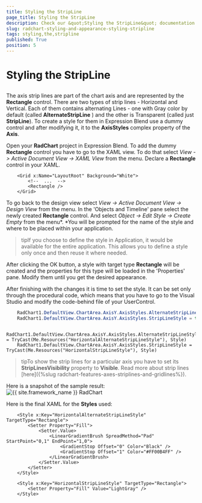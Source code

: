 ```yaml
---
title: Styling the StripLine
page_title: Styling the StripLine
description: Check our &quot;Styling the StripLine&quot; documentation article for the RadChart {{ site.framework_name }} control.
slug: radchart-styling-and-appearance-styling-stripline
tags: styling,the,stripline
published: True
position: 5
---
```


# Styling the StripLine



## 

The axis strip lines are part of the chart axis and are represented by the __Rectangle__ control. There are two types of strip lines - Horizontal and Vertical. Each of them contains alternating Lines - one with Gray color by default (called __AlternateStripLine__ ) and the other is Transparent (called just __StripLine__).
To create a style for them in Expression Blend use a dummy control and after modifying it, 
 it to the __AxisStyles__ complex property of the __Axis__.

Open your __RadChart__ project in Expression Blend. To add the dummy __Rectangle__ control you have to go to the XAML view. To do that select *View -> Active Document View -> XAML View* from the menu. Declare a __Rectangle__ control in your XAML.



```XAML
	<Grid x:Name="LayoutRoot" Background="White">
	    <!--  ...  -->
	    <Rectangle />
	</Grid>
```



To go back to the design view select *View -> Active Document View -> Design View* from the menu. In the 'Objects and Timeline' pane select the newly created __Rectangle__ control. And select *Object -> Edit Style -> Create Empty* from the menu*. *You will be prompted for the name of the style and where to be placed within your application.

>tipIf you choose to define the style in Application, it would be available for the entire application. This allows you to define a style only once and then reuse it where needed.

After clicking the OK button, a style with target type __Rectangle__ will be created and the properties for this type will be loaded in the 'Properties' pane. Modify them until you get the desired appearance.

After finishing with the changes it is time to set the style. It can be set only through the procedural code, which means that you have to go to the Visual Studio and modify the code-behind file of your UserControl.



```C#
	RadChart1.DefaultView.ChartArea.AxisY.AxisStyles.AlternateStripLineStyle = this.Resources["HorizontalAlternateStripLineStyle"] as Style;
	RadChart1.DefaultView.ChartArea.AxisY.AxisStyles.StripLineStyle = this.Resources["HorizontalStripLineStyle"] as Style;
```





```VB.NET
	RadChart1.DefaultView.ChartArea.AxisY.AxisStyles.AlternateStripLineStyle = TryCast(Me.Resources("HorizontalAlternateStripLineStyle"), Style)
	RadChart1.DefaultView.ChartArea.AxisY.AxisStyles.StripLineStyle = TryCast(Me.Resources("HorizontalStripLineStyle"), Style)
```



>tipTo show the strip lines for a particular axis you have to set its __StripLinesVisibility__ property to __Visible__. Read more about strip lines [here]({%slug radchart-features-axes-striplines-and-gridlines%}).

Here is a snapshot of the sample result:
![{{ site.framework_name }} RadChart  ](images/RadChart_StylingAxisStripLines_04.png)

Here is the final XAML for the __Styles__ used:



```XAML
	<Style x:Key="HorizontalAlternateStripLineStyle" TargetType="Rectangle">
	    <Setter Property="Fill">
	        <Setter.Value>
	            <LinearGradientBrush SpreadMethod="Pad" StartPoint="0,1" EndPoint="1,0">
	                <GradientStop Offset="0" Color="Black" />
	                <GradientStop Offset="1" Color="#FF00B4FF" />
	            </LinearGradientBrush>
	        </Setter.Value>
	    </Setter>
	</Style>
```



```XAML
	<Style x:Key="HorizontalStripLineStyle" TargetType="Rectangle">
	    <Setter Property="Fill" Value="LightGray" />
	</Style>
```